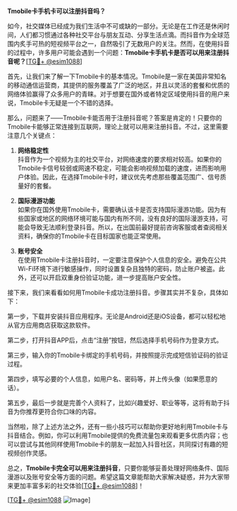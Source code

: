 **Tmobile卡手机卡可以注册抖音吗？**

如今，社交媒体已经成为我们生活中不可或缺的一部分。无论是在工作还是休闲时间，人们都习惯通过各种社交平台与朋友互动、分享生活点滴。而抖音作为全球范围内炙手可热的短视频平台之一，自然吸引了无数用户的关注。然而，在使用抖音的过程中，许多用户可能会遇到一个问题：**Tmobile卡手机卡是否可以用来注册抖音呢？**[[TG💪+ @esim1088](https://t.me/s/esim1088)]

首先，让我们来了解一下Tmobile卡的基本情况。Tmobile是一家在美国非常知名的移动通信运营商，其提供的服务覆盖了广泛的地区，并且以灵活的套餐和优质的网络体验赢得了众多用户的青睐。对于想要在国外或者特定区域使用抖音的用户来说，Tmobile卡无疑是一个不错的选择。

那么，问题来了——Tmobile卡能否用于注册抖音呢？答案是肯定的！只要你的Tmobile卡能够正常连接到互联网，理论上就可以用来注册抖音。不过，这里需要注意几个关键点：

1. **网络稳定性**  
   抖音作为一个视频为主的社交平台，对网络速度的要求相对较高。如果你的Tmobile卡信号较弱或网速不稳定，可能会影响视频加载的速度，进而影响用户体验。因此，在选择Tmobile卡时，建议优先考虑那些覆盖范围广、信号质量好的套餐。

2. **国际漫游功能**  
   如果你在国外使用Tmobile卡，需要确认该卡是否支持国际漫游功能。因为有些国家或地区的网络环境可能与国内有所不同，没有良好的国际漫游支持，可能会导致无法顺利登录抖音。所以，在出国前最好提前咨询客服或者查阅相关资料，确保你的Tmobile卡在目标国家也能正常使用。

3. **账号安全**  
   在使用Tmobile卡注册抖音时，一定要注意保护个人信息的安全。避免在公共Wi-Fi环境下进行敏感操作，同时设置复杂且独特的密码，防止账户被盗。此外，还可以开启双重身份验证功能，进一步提高账户安全性。

接下来，我们来看看如何用Tmobile卡成功注册抖音。步骤其实并不复杂，具体如下：

第一步，下载并安装抖音应用程序。无论是Android还是iOS设备，都可以轻松地从官方应用商店获取这款软件。

第二步，打开抖音APP后，点击“注册”按钮，然后选择手机号码作为登录方式。

第三步，输入你的Tmobile卡绑定的手机号码，并按照提示完成短信验证码的验证过程。

第四步，填写必要的个人信息，如用户名、密码等，并上传头像（如果愿意的话）。

第五步，最后一步就是完善个人资料了，比如兴趣爱好、职业等等，这将有助于抖音为你推荐更符合你口味的内容。

当然啦，除了上述方法之外，还有一些小技巧可以帮助你更好地利用Tmobile卡与抖音结合。例如，你可以利用Tmobile提供的免费流量包来观看更多优质内容；也可以尝试与其他同样使用Tmobile卡的朋友一起加入抖音社区，共同探讨有趣的短视频创作灵感。

总之，**Tmobile卡完全可以用来注册抖音**，只要你能够妥善处理好网络条件、国际漫游以及账号安全等方面的问题。希望这篇文章能帮助大家解决疑惑，并为大家带来更加丰富多彩的社交体验[[TG💪+ @esim1088](https://t.me/s/esim1088)]！

[[TG💪+ @esim1088](https://t.me/s/esim1088) ![Image](https://i.postimg.cc/4NQfJmqS/Snipaste-2025-05-13-00-14-12.png)]